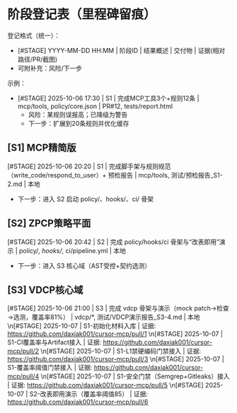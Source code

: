 # 阶段登记表（里程碑留痕）

登记格式（统一）：
- [#STAGE] YYYY-MM-DD HH:MM | 阶段ID | 结果概述 | 交付物 | 证据(相对路径/PR/截图)
- 可附补充：风险/下一步

示例：
- [#STAGE] 2025-10-06 17:30 | S1 | 完成MCP工具3个+规则12条 | mcp/tools, policy/core.json | PR#12, tests/report.html
  - 风险：某规则误报高；已降级为警告
  - 下一步：扩展到20条规则并优化缓存

## [S1] MCP精简版
[#STAGE] 2025-10-06 20:20 | S1 | 完成脚手架与规则规范（write_code/respond_to_user）+ 预检报告 | mcp/tools, 测试/预检报告_S1-2.md | 本地
  - 下一步：进入 S2 启动 policy/、hooks/、ci/ 骨架

## [S2] ZPCP策略平面
[#STAGE] 2025-10-06 20:42 | S2 | 完成 policy/hooks/ci 骨架与“改表即用”演示 | policy/*, hooks/*, ci/pipeline.yml | 本地
  - 下一步：进入 S3 核心域（AST受控+契约选测）

## [S3] VDCP核心域
[#STAGE] 2025-10-06 21:00 | S3 | 完成 vdcp 骨架与演示（mock patch→检查→选测，覆盖率81%） | vdcp/*, 测试/VDCP演示报告_S3-4.md | 本地
\n[#STAGE] 2025-10-07 | S1-初始化材料入库 | 证据: https://github.com/daxiak001/cursor-mcp/pull/1
\n[#STAGE] 2025-10-07 | S1-CI覆盖率与Artifact接入 | 证据: https://github.com/daxiak001/cursor-mcp/pull/2
\n[#STAGE] 2025-10-07 | S1-L1禁硬编码门禁接入 | 证据: https://github.com/daxiak001/cursor-mcp/pull/3
\n[#STAGE] 2025-10-07 | S1-覆盖率阈值门禁接入 | 证据: https://github.com/daxiak001/cursor-mcp/pull/4
\n[#STAGE] 2025-10-07 | S1-安全门禁（Semgrep+Gitleaks）接入 | 证据: https://github.com/daxiak001/cursor-mcp/pull/5
\n[#STAGE] 2025-10-07 | S2-改表即用演示（覆盖率阈值85） | 证据: https://github.com/daxiak001/cursor-mcp/pull/6

